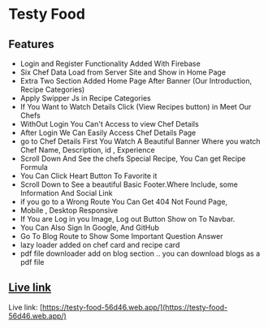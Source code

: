 # Testy Food

## Features

- Login and Register Functionality Added With Firebase 
- Six Chef Data Load from Server Site and Show in Home Page
- Extra Two Section Added Home Page After Banner (Our Introduction, Recipe Categories)
- Apply Swipper Js in Recipe Categories
- If You Want to Watch Details Click (View Recipes button) in Meet Our Chefs
- WithOut Login You Can't Access to view Chef Details
- After Login We Can Easily Access Chef Details Page
- go to Chef Details First You Watch A Beautiful Banner Where you watch Chef Name, Description, id , Experience 
- Scroll Down And See the chefs Special Recipe, You Can get Recipe Formula 
- You Can Click Heart Button To Favorite it
- Scroll Down to See a beautiful Basic Footer.Where Include, some Information And Social Link
- if you go to a Wrong Route You Can Get 404 Not Found Page,
- Mobile , Desktop Responsive
- If You are Log in you Image, Log out Button Show on To Navbar.
- You Can Also Sign In Google, And GitHub
- Go To Blog Route to Show Some Important Question Answer
- lazy loader added on chef card and recipe card 
- pdf file downloader add on blog section .. you can download blogs as a pdf file 
 
## [Live link](https://testy-food-56d46.web.app/)
Live link: [https://testy-food-56d46.web.app/](https://testy-food-56d46.web.app/)